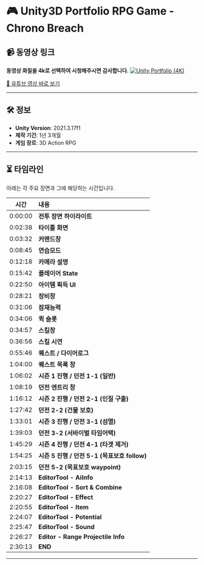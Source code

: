 # 🎮 Unity3D Portfolio RPG Game - Chrono Breach

## 📹 동영상 링크
**동영상 화질을 4k로 선택하여 시청해주시면 감사합니다.** 
[![Unity Portfolio (4K)](https://img.youtube.com/vi/sTdEx9n8rMI/0.jpg?v=1)](https://www.youtube.com/watch?v=sTdEx9n8rMI)

[🔗 유튜브 영상 바로 보기](https://www.youtube.com/watch?v=sTdEx9n8rMI)

---

## 🛠️ 정보

- **Unity Version**: 2021.3.17f1
- **제작 기간**: 1년 3개월
- **게임 장르**: 3D Action RPG

---

## ⏳ 타임라인

아래는 각 주요 장면과 그에 해당하는 시간입니다.

| **시간**  | **내용**                  |
|:---------:|:--------------------------|
| 0:00:00   | **전투 장면 하이라이트**  |
| 0:02:38   | **타이틀 화면**            |
| 0:03:32   | **커맨드창**               |
| 0:08:45   | **연습모드**               |
| 0:12:18   | **카메라 설명**            |
| 0:15:42   | **플레이어 State**         |
| 0:22:50   | **아이템 획득 UI**         |
| 0:28:21   | **장비창**                 |
| 0:31:06   | **잠재능력**               |
| 0:34:06   | **퀵 슬롯**               |
| 0:34:57   | **스킬창**                 |
| 0:36:56   | **스킬 시연**              |
| 0:55:46   | **퀘스트 / 다이어로그**    |
| 1:04:00   | **퀘스트 목록 창**         |
| 1:06:02   | **시즌 1 진행 / 던전 1-1 (일반)**  |
| 1:08:19   | **던전 엔트리 창**         |
| 1:16:12   | **시즌 2 진행 / 던전 2-1 (인질 구출)** |
| 1:27:42   | **던전 2-2 (건물 보호)**               |
| 1:33:01   | **시즌 3 진행 / 던전 3-1 (섬멸)** |
| 1:39:03   | **던전 3-2 (서바이벌 타임어택)**               |
| 1:45:29   | **시즌 4 진행 / 던전 4-1 (타겟 제거)** |
| 1:54:25   | **시즌 5 진행 / 던전 5-1 (목표보호 follow)** |
| 2:03:15   | **던전 5-2 (목표보호 waypoint)**               |
| 2:14:13   | **EditorTool - AiInfo**    |
| 2:16:08   | **EditorTool - Sort & Combine** |
| 2:20:27   | **EditorTool - Effect**    |
| 2:20:55   | **EditorTool - Item**      |
| 2:24:07   | **EditorTool - Potential** |
| 2:25:47   | **EditorTool - Sound**     |
| 2:26:27   | **Editor - Range Projectile Info** |
| 2:30:13   | **END**                    |

---
